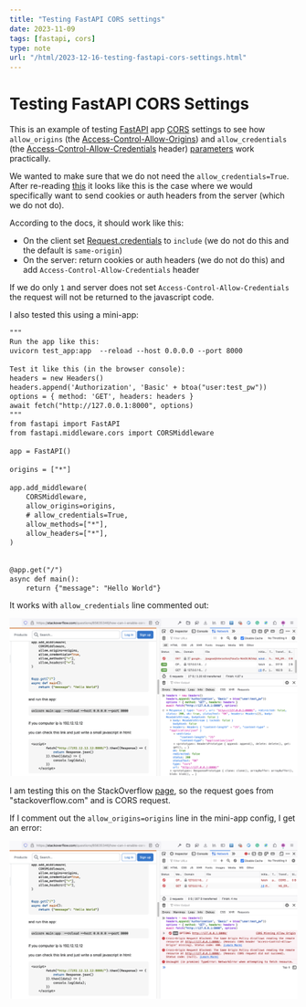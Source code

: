 ```yaml
---
title: "Testing FastAPI CORS settings"
date: 2023-11-09
tags: [fastapi, cors]
type: note
url: "/html/2023-12-16-testing-fastapi-cors-settings.html"
---
```


# Testing FastAPI CORS Settings

This is an example of testing [FastAPI](https://fastapi.tiangolo.com/) app [CORS](https://developer.mozilla.org/en-US/docs/Web/HTTP/CORS) settings to see how `allow_origins` (the [Access-Control-Allow-Origins](https://developer.mozilla.org/en-US/docs/Web/HTTP/Headers/Access-Control-Allow-Origins)) and `allow_credentials` (the [Access-Control-Allow-Credentials](https://developer.mozilla.org/en-US/docs/Web/HTTP/Headers/Access-Control-Allow-Credentials) header) [parameters](https://fastapi.tiangolo.com/tutorial/cors/) work practically.

We wanted to make sure that we do not need the `allow_credentials=True`. After re-reading [this](https://developer.mozilla.org/en-US/docs/Web/HTTP/Headers/Access-Control-Allow-Credentials) it looks like this is the case where we would specifically want to send cookies or auth headers from the server (which we do not do).

According to the docs, it should work like this:
* On the client set [Request.credentials](https://developer.mozilla.org/en-US/docs/Web/API/Request/credentials) to `include` (we do not do this and the default is `same-origin`)
* On the server: return cookies or auth headers (we do not do this) and add `Access-Control-Allow-Credentials` header

If we do only `1` and server does not set `Access-Control-Allow-Credentials` the request will not be returned to the javascript code.

I also tested this using a mini-app:

```
"""
Run the app like this:
uvicorn test_app:app  --reload --host 0.0.0.0 --port 8000

Test it like this (in the browser console):
headers = new Headers()
headers.append('Authorization', 'Basic' + btoa("user:test_pw"))
options = { method: 'GET', headers: headers }
await fetch("http://127.0.0.1:8000", options)
"""
from fastapi import FastAPI
from fastapi.middleware.cors import CORSMiddleware

app = FastAPI()

origins = ["*"]

app.add_middleware(
    CORSMiddleware,
    allow_origins=origins,
    # allow_credentials=True,
    allow_methods=["*"],
    allow_headers=["*"],
)


@app.get("/")
async def main():
    return {"message": "Hello World"}
```

It works with `allow_credentials` line commented out:

<img width="1200" alt="CORS test" src="./2023-12-cors_test.png">

I am testing this on the StackOverflow [page](https://stackoverflow.com/questions/65635346/how-can-i-enable-cors-in-fastapi), so the request goes from "stackoverflow.com" and is CORS request.

If I comment out the `allow_origins=origins` line in the mini-app config, I get an error:

<img width="1200" alt="CORS error" src="./2023-12-cors_test_error.png">
